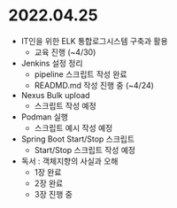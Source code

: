 # 2022.04.25

- IT인을 위한 ELK 통합로그시스템 구축과 활용
  - 교육 진행 (~4/30)
- Jenkins 설정 정리
	- pipeline 스크립트 작성 완료
  - READMD.md 작성 진행 중 (~4/24)
- Nexus Bulk upload
  - 스크립트 작성 예정
- Podman 실행
  - 스크립트 예시 작성 예정
- Spring Boot Start/Stop 스크립트
  - Start/Stop 스크립트 작성 예정
- 독서 : 객체지향의 사실과 오해
  - 1장 완료
  - 2장 완료
  - 3장 진행 중
